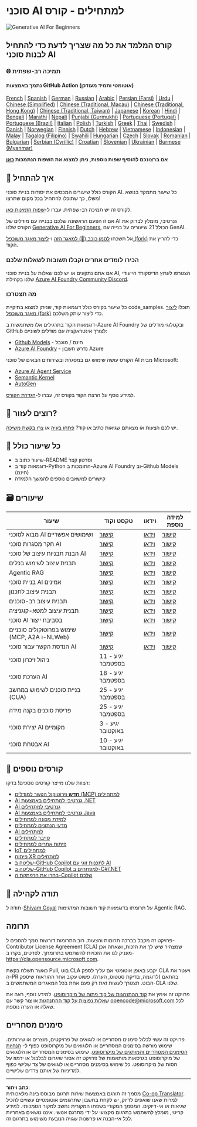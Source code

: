 <!--
CO_OP_TRANSLATOR_METADATA:
{
  "original_hash": "525a30a46e4451e243da0bb866d0f5f0",
  "translation_date": "2025-09-04T08:45:41+00:00",
  "source_file": "README.md",
  "language_code": "he"
}
-->
# סוכני AI למתחילים - קורס

![Generative AI For Beginners](../../translated_images/repo-thumbnailv2.06f4a48036fde647f6ba4eb19f5651babe59bb30e972748afb349e47725d7601.he.png)

## קורס המלמד את כל מה שצריך לדעת כדי להתחיל לבנות סוכני AI

### 🌐 תמיכה רב-שפתית

#### נתמך באמצעות GitHub Action (אוטומטי ותמיד מעודכן)

[French](../fr/README.md) | [Spanish](../es/README.md) | [German](../de/README.md) | [Russian](../ru/README.md) | [Arabic](../ar/README.md) | [Persian (Farsi)](../fa/README.md) | [Urdu](../ur/README.md) | [Chinese (Simplified)](../zh/README.md) | [Chinese (Traditional, Macau)](../mo/README.md) | [Chinese (Traditional, Hong Kong)](../hk/README.md) | [Chinese (Traditional, Taiwan)](../tw/README.md) | [Japanese](../ja/README.md) | [Korean](../ko/README.md) | [Hindi](../hi/README.md) | [Bengali](../bn/README.md) | [Marathi](../mr/README.md) | [Nepali](../ne/README.md) | [Punjabi (Gurmukhi)](../pa/README.md) | [Portuguese (Portugal)](../pt/README.md) | [Portuguese (Brazil)](../br/README.md) | [Italian](../it/README.md) | [Polish](../pl/README.md) | [Turkish](../tr/README.md) | [Greek](../el/README.md) | [Thai](../th/README.md) | [Swedish](../sv/README.md) | [Danish](../da/README.md) | [Norwegian](../no/README.md) | [Finnish](../fi/README.md) | [Dutch](../nl/README.md) | [Hebrew](./README.md) | [Vietnamese](../vi/README.md) | [Indonesian](../id/README.md) | [Malay](../ms/README.md) | [Tagalog (Filipino)](../tl/README.md) | [Swahili](../sw/README.md) | [Hungarian](../hu/README.md) | [Czech](../cs/README.md) | [Slovak](../sk/README.md) | [Romanian](../ro/README.md) | [Bulgarian](../bg/README.md) | [Serbian (Cyrillic)](../sr/README.md) | [Croatian](../hr/README.md) | [Slovenian](../sl/README.md) | [Ukrainian](../uk/README.md) | [Burmese (Myanmar)](../my/README.md)

**אם ברצונכם להוסיף שפות נוספות, ניתן למצוא את השפות הנתמכות [כאן](https://github.com/Azure/co-op-translator/blob/main/getting_started/supported-languages.md)**

## 🌱 איך להתחיל

הקורס כולל שיעורים המכסים את יסודות בניית סוכני AI. כל שיעור מתמקד בנושא משלו, כך שתוכלו להתחיל בכל מקום שתרצו!

לקורס זה יש תמיכה רב-שפתית. עברו ל-[שפות הזמינות כאן](../..).

אם זו הפעם הראשונה שלכם בבנייה עם מודלים של AI גנרטיבי, מומלץ לבדוק את הקורס שלנו [Generative AI For Beginners](https://aka.ms/genai-beginners), הכולל 21 שיעורים על בנייה עם GenAI.

אל תשכחו [לסמן כוכב (🌟) למאגר הזה](https://docs.github.com/en/get-started/exploring-projects-on-github/saving-repositories-with-stars?WT.mc_id=academic-105485-koreyst) ו-[ליצור מאגר משוכפל (fork)](https://github.com/microsoft/ai-agents-for-beginners/fork) כדי להריץ את הקוד.

### הכירו לומדים אחרים וקבלו תשובות לשאלות שלכם

אם אתם נתקעים או יש לכם שאלות על בניית סוכני AI, הצטרפו לערוץ הדיסקורד הייעודי שלנו בקהילת [Azure AI Foundry Community Discord](https://aka.ms/ai-agents/discord).

### מה תצטרכו

כל שיעור בקורס כולל דוגמאות קוד, שניתן למצוא בתיקיית code_samples. תוכלו [ליצור מאגר משוכפל (fork)](https://github.com/microsoft/ai-agents-for-beginners/fork) כדי ליצור עותק משלכם.

דוגמאות הקוד בתרגילים אלו משתמשות ב-Azure AI Foundry ובקטלוגי מודלים של GitHub לצורך אינטראקציה עם מודלים לשוניים:

- [Github Models](https://aka.ms/ai-agents-beginners/github-models) - חינם / מוגבל
- [Azure AI Foundry](https://aka.ms/ai-agents-beginners/ai-foundry) - נדרש חשבון Azure

הקורס עושה שימוש גם במסגרת ובשירותים הבאים של סוכני AI מבית Microsoft:

- [Azure AI Agent Service](https://aka.ms/ai-agents-beginners/ai-agent-service)
- [Semantic Kernel](https://aka.ms/ai-agents-beginners/semantic-kernel)
- [AutoGen](https://aka.ms/ai-agents/autogen)

למידע נוסף על הרצת הקוד בקורס זה, עברו ל-[הגדרת הקורס](./00-course-setup/README.md).

## 🙏 רוצים לעזור?

יש לכם הצעות או מצאתם שגיאות כתיב או קוד? [פתחו בעיה](https://github.com/microsoft/ai-agents-for-beginners/issues?WT.mc_id=academic-105485-koreyst) או [צרו בקשת משיכה](https://github.com/microsoft/ai-agents-for-beginners/pulls?WT.mc_id=academic-105485-koreyst).

## 📂 כל שיעור כולל

- שיעור כתוב ב-README וסרטון קצר
- דוגמאות קוד ב-Python התומכות ב-Azure AI Foundry וב-Github Models (חינם)
- קישורים למשאבים נוספים להמשך הלמידה

## 🗃️ שיעורים

| **שיעור**                                   | **טקסט וקוד**                                    | **וידאו**                                                  | **למידה נוספת**                                                                     |
|----------------------------------------------|----------------------------------------------------|------------------------------------------------------------|----------------------------------------------------------------------------------------|
| מבוא לסוכני AI ושימושים אפשריים              | [קישור](./01-intro-to-ai-agents/README.md)          | [וידאו](https://youtu.be/3zgm60bXmQk?si=z8QygFvYQv-9WtO1)  | [קישור](https://aka.ms/ai-agents-beginners/collection?WT.mc_id=academic-105485-koreyst) |
| חקר מסגרות סוכני AI                          | [קישור](./02-explore-agentic-frameworks/README.md)  | [וידאו](https://youtu.be/ODwF-EZo_O8?si=Vawth4hzVaHv-u0H)  | [קישור](https://aka.ms/ai-agents-beginners/collection?WT.mc_id=academic-105485-koreyst) |
| הבנת תבניות עיצוב של סוכני AI                | [קישור](./03-agentic-design-patterns/README.md)     | [וידאו](https://youtu.be/m9lM8qqoOEA?si=BIzHwzstTPL8o9GF)  | [קישור](https://aka.ms/ai-agents-beginners/collection?WT.mc_id=academic-105485-koreyst) |
| תבנית עיצוב לשימוש בכלים                    | [קישור](./04-tool-use/README.md)                    | [וידאו](https://youtu.be/vieRiPRx-gI?si=2z6O2Xu2cu_Jz46N)  | [קישור](https://aka.ms/ai-agents-beginners/collection?WT.mc_id=academic-105485-koreyst) |
| Agentic RAG                                  | [קישור](./05-agentic-rag/README.md)                 | [וידאו](https://youtu.be/WcjAARvdL7I?si=gKPWsQpKiIlDH9A3)  | [קישור](https://aka.ms/ai-agents-beginners/collection?WT.mc_id=academic-105485-koreyst) |
| בניית סוכני AI אמינים                        | [קישור](./06-building-trustworthy-agents/README.md) | [וידאו](https://youtu.be/iZKkMEGBCUQ?si=jZjpiMnGFOE9L8OK ) | [קישור](https://aka.ms/ai-agents-beginners/collection?WT.mc_id=academic-105485-koreyst) |
| תבנית עיצוב לתכנון                           | [קישור](./07-planning-design/README.md)             | [וידאו](https://youtu.be/kPfJ2BrBCMY?si=6SC_iv_E5-mzucnC)  | [קישור](https://aka.ms/ai-agents-beginners/collection?WT.mc_id=academic-105485-koreyst) |
| תבנית עיצוב רב-סוכנים                        | [קישור](./08-multi-agent/README.md)                 | [וידאו](https://youtu.be/V6HpE9hZEx0?si=rMgDhEu7wXo2uo6g)  | [קישור](https://aka.ms/ai-agents-beginners/collection?WT.mc_id=academic-105485-koreyst) |
| תבנית עיצוב למטא-קוגניציה                   | [קישור](./09-metacognition/README.md)               | [וידאו](https://youtu.be/His9R6gw6Ec?si=8gck6vvdSNCt6OcF)  | [קישור](https://aka.ms/ai-agents-beginners/collection?WT.mc_id=academic-105485-koreyst) |
| סוכני AI בסביבת ייצור                        | [קישור](./10-ai-agents-production/README.md)        | [וידאו](https://youtu.be/l4TP6IyJxmQ?si=31dnhexRo6yLRJDl)  | [קישור](https://aka.ms/ai-agents-beginners/collection?WT.mc_id=academic-105485-koreyst) |
| שימוש בפרוטוקולים סוכניים (MCP, A2A ו-NLWeb) | [קישור](./11-agentic-protocols/README.md)           | [וידאו](https://youtu.be/X-Dh9R3Opn8)                                 | [קישור](https://aka.ms/ai-agents-beginners/collection?WT.mc_id=academic-105485-koreyst) |
| הנדסת הקשר עבור סוכני AI            | [קישור](./12-context-engineering/README.md)         | [וידאו](https://youtu.be/F5zqRV7gEag)                                 | [קישור](https://aka.ms/ai-agents-beginners/collection?WT.mc_id=academic-105485-koreyst) |
| ניהול זיכרון סוכני                   | יגיע - 11 בספטמבר                                   |                                                            |                                                                                        |
| הערכת סוכני AI                      | יגיע - 18 בספטמבר                                   |                                                            |                                                                                        |
| בניית סוכנים לשימוש במחשב (CUA)     | יגיע - 25 בספטמבר                                   |                                                            |                                                                                        |
| פריסת סוכנים בקנה מידה              | יגיע - 25 בספטמבר                                   |                                                            |                                                                                        |
| יצירת סוכני AI מקומיים              | יגיע - 3 באוקטובר                                   |                                                            |                                                                                        |
| אבטחת סוכני AI                      | יגיע - 10 באוקטובר                                  |                                                            |                                                                                        |

## 🎒 קורסים נוספים

הצוות שלנו מייצר קורסים נוספים! בדקו:

- [**חדש** פרוטוקול הקשר למודלים (MCP) למתחילים](https://github.com/microsoft/mcp-for-beginners?WT.mc_id=academic-105485-koreyst)
- [AI גנרטיבי למתחילים באמצעות .NET](https://github.com/microsoft/Generative-AI-for-beginners-dotnet?WT.mc_id=academic-105485-koreyst)
- [AI גנרטיבי למתחילים](https://github.com/microsoft/generative-ai-for-beginners?WT.mc_id=academic-105485-koreyst)
- [AI גנרטיבי למתחילים באמצעות Java](https://github.com/microsoft/generative-ai-for-beginners-java?WT.mc_id=academic-105485-koreyst)
- [למידת מכונה למתחילים](https://aka.ms/ml-beginners?WT.mc_id=academic-105485-koreyst)
- [מדעי הנתונים למתחילים](https://aka.ms/datascience-beginners?WT.mc_id=academic-105485-koreyst)
- [AI למתחילים](https://aka.ms/ai-beginners?WT.mc_id=academic-105485-koreyst)
- [סייבר למתחילים](https://github.com/microsoft/Security-101??WT.mc_id=academic-96948-sayoung)
- [פיתוח אתרים למתחילים](https://aka.ms/webdev-beginners?WT.mc_id=academic-105485-koreyst)
- [IoT למתחילים](https://aka.ms/iot-beginners?WT.mc_id=academic-105485-koreyst)
- [פיתוח XR למתחילים](https://github.com/microsoft/xr-development-for-beginners?WT.mc_id=academic-105485-koreyst)
- [שליטה ב-GitHub Copilot לתכנות זוגי עם AI](https://aka.ms/GitHubCopilotAI?WT.mc_id=academic-105485-koreyst)
- [שליטה ב-GitHub Copilot למפתחים ב-C#/.NET](https://github.com/microsoft/mastering-github-copilot-for-dotnet-csharp-developers?WT.mc_id=academic-105485-koreyst)
- [בחרו את הרפתקת ה-Copilot שלכם](https://github.com/microsoft/CopilotAdventures?WT.mc_id=academic-105485-koreyst)

## 🌟 תודה לקהילה

תודה ל-[Shivam Goyal](https://www.linkedin.com/in/shivam2003/) על תרומתו בדוגמאות קוד חשובות המדגימות Agentic RAG. 

## תרומה

פרויקט זה מקבל בברכה תרומות והצעות. רוב התרומות דורשות ממך להסכים ל-
Contributor License Agreement (CLA) שמצהיר שיש לך את הזכות, ושאתה אכן מעניק לנו
את הזכויות להשתמש בתרומתך. לפרטים, בקרו ב-
<https://cla.opensource.microsoft.com>.

כאשר תשלח בקשת Pull, בוט CLA יקבע באופן אוטומטי אם עליך לספק
CLA ויעטר את ה-PR בהתאם (לדוגמה, בדיקת סטטוס, הערה). פשוט עקוב אחר ההוראות
שיספק הבוט. תצטרך לעשות זאת רק פעם אחת בכל המאגרים המשתמשים ב-CLA שלנו.

פרויקט זה אימץ את [קוד ההתנהגות של קוד פתוח של מיקרוסופט](https://opensource.microsoft.com/codeofconduct/).
למידע נוסף, ראה את [שאלות נפוצות על קוד ההתנהגות](https://opensource.microsoft.com/codeofconduct/faq/) או
צור קשר עם [opencode@microsoft.com](mailto:opencode@microsoft.com) לכל שאלה או הערה נוספת.

## סימנים מסחריים

פרויקט זה עשוי לכלול סימנים מסחריים או לוגואים של פרויקטים, מוצרים או שירותים. שימוש מורשה בסימנים המסחריים או הלוגואים של מיקרוסופט כפוף ל-
[הנחיות הסימנים המסחריים והמותגים של מיקרוסופט](https://www.microsoft.com/legal/intellectualproperty/trademarks/usage/general).
שימוש בסימנים המסחריים או הלוגואים של מיקרוסופט בגרסאות מותאמות של פרויקט זה אסור שיגרום לבלבול או ירמוז על חסות של מיקרוסופט.
כל שימוש בסימנים מסחריים או לוגואים של צד שלישי כפוף למדיניות של אותם צדדים שלישיים.

---

**כתב ויתור**:  
מסמך זה תורגם באמצעות שירות תרגום מבוסס בינה מלאכותית [Co-op Translator](https://github.com/Azure/co-op-translator). למרות שאנו שואפים לדיוק, יש לקחת בחשבון שתרגומים אוטומטיים עשויים להכיל שגיאות או אי-דיוקים. המסמך המקורי בשפתו המקורית נחשב למקור הסמכותי. למידע קריטי, מומלץ להשתמש בתרגום מקצועי על ידי מתרגם אנושי. איננו נושאים באחריות לכל אי-הבנה או פרשנות שגויה הנובעת משימוש בתרגום זה.